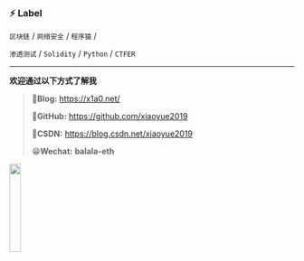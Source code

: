 ### ⚡ Label

 `区块链` / `网络安全` / `程序猿`  /

 `渗透测试` / `Solidity` / `Python` / `CTFER`

---

**欢迎通过以下方式了解我**

> 🥇**Blog:** https://x1a0.net/
>
> 🥈**GitHub:** https://github.com/xiaoyue2019
>
> 🥉**CSDN:** https://blog.csdn.net/xiaoyue2019
>
> 😁**Wechat:** **balala-eth**


<img src="[https://img-blog.csdnimg.cn/f1a8897b485f4af48359f4f13f9f083d.jpeg#pic_center](https://img-blog.csdnimg.cn/f1a8897b485f4af48359f4f13f9f083d.jpeg#pic_center)"  width="20%" height="20%" />
